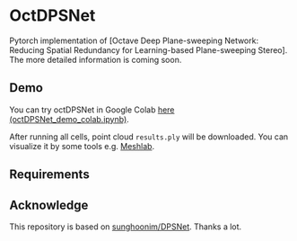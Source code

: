 # OctDPSNet
Pytorch implementation of [Octave Deep Plane-sweeping Network: Reducing Spatial Redundancy for Learning-based Plane-sweeping Stereo]. The more detailed information is coming soon.

## Demo
You can try octDPSNet in Google Colab [here (octDPSNet_demo_colab.ipynb)](https://colab.research.google.com/github/matsuren/octDPSNet/blob/master/octDPSNet_demo_colab.ipynb).

After running all cells, point cloud `results.ply` will be downloaded. You can visualize it by some tools e.g. [Meshlab](http://www.meshlab.net/).

## Requirements

## Acknowledge
This repository is based on [sunghoonim/DPSNet](https://github.com/sunghoonim/DPSNet). Thanks a lot.

